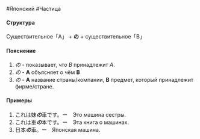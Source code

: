#Японский #Частица 
#### Структура
Существительное「A」 + **の** + существительное「B」
#### Пояснение
1. *の* - показывает, что *B* принадлежит *A*.
2. *の* - **A** объясняет о чём **B**
3. *の* - **A** название страны/компании, **B** предмет, который принадлежит фирме/стране. 
#### Примеры
1. これは妹***の***車です。ー　Это машина сестры.
2. これは車***の***本です。ー　Эта книга о машинах.
3. 日本***の***車。ー　Японская машина. 